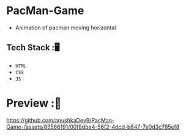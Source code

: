 # PacMan-Game 
- Animation of pacman moving horizontal 
## Tech Stack :🖥️
- `HTML`<br/>
- `CSS`<br/>
- `JS`<br/>
# Preview :🎥
https://github.com/anushkaDev9/PacMan-Game-/assets/83566191/00f8dba4-56f2-4dcd-b647-7e0d3c785ef8

